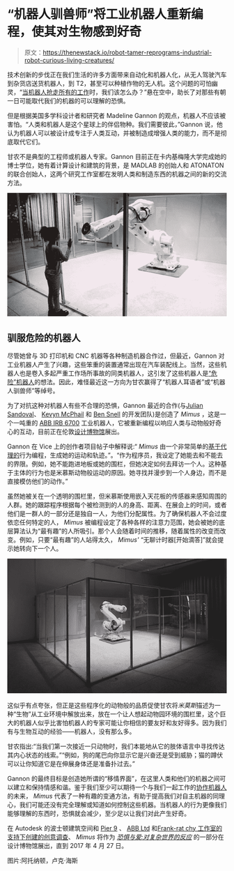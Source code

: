 # “机器人驯兽师”将工业机器人重新编程，使其对生物感到好奇

> 原文：<https://thenewstack.io/robot-tamer-reprograms-industrial-robot-curious-living-creatures/>

技术创新的步伐正在我们生活的许多方面带来自动化和机器人化，从无人驾驶汽车到杂货店送货机器人，到 T2，甚至可以种植作物的无人机。这个问题的可怕幽灵，“[当机器人抢走所有的工作](https://thenewstack.io/will-happen-robots-take-jobs/)时，我们该怎么办？”悬在空中，助长了对那些有朝一日可能取代我们的机器的可以理解的恐惧。

但是根据美国多学科设计者和研究者 Madeline Gannon 的观点，机器人不应该被害怕。“人类和机器人是这个星球上的伴侣物种。我们需要彼此，”Gannon 说，他认为机器人可以被设计成专注于人类互动，并被制造成增强人类的能力，而不是彻底取代它们。

甘农不是典型的工程师或机器人专家。Gannon 目前正在卡内基梅隆大学完成她的博士学位，她有着计算设计和建筑的背景，是 MADLAB 的创始人和 ATONATON 的联合创始人，这两个研究工作室都在发明人类和制造东西的机器之间的新的交流方法。

![](img/26bcc50401e8beb6ca57e6d458c3ebc8.png)

## 驯服危险的机器人

尽管她曾与 3D 打印机和 CNC 机器等各种制造机器合作过，但最近，Gannon 对工业机器人产生了兴趣，这些笨重的装置通常出现在汽车装配线上。当然，这些机器人也是卷入多起严重工作场所事故的同类机器人，这引发了这些机器人是[“危险”机器人](http://blog.robotiq.com/is-my-robotic-co-worker-dangerous-why-robots-kill-people)的想法。因此，难怪最近这一方向为甘农赢得了“机器人耳语者”或“机器人驯兽师”等绰号。

为了对抗这种对机器人有些不合理的恐惧，Gannon 最近的合作(与[Julian Sandoval](https://www.linkedin.com/in/sandovaljulian/)、 [Kevyn McPhail](http://www.kevynmc.com/) 和 [Ben Snell](http://www.ben-snell.com/) 的开发团队)是创造了 *Mimus* ，这是一个一吨重的 [ABB IRB 6700](http://new.abb.com/products/robotics/industrial-robots/irb-6700) 工业机器人，它被重新编程以响应人类与动物般好奇心的互动，目前正在伦敦[设计博物馆](http://designmuseum.org/)展出。

Gannon 在 Vice 上的创作者项目帖子中解释说:“ *Mimus* 由一个非常简单的[基于代理的](https://en.wikipedia.org/wiki/Agent-based_model)行为编程，生成她的运动和轨迹。”。“作为程序员，我设定了她能去和不能去的界限。例如，她不能跑进地板或她的围栏，但她决定如何去拜访一个人。这种基于主体的行为也是米慕斯动物般运动的原因。她寻找并漫步到一个人身边，而不是直接模仿他们的动作。”

虽然她被关在一个透明的围栏里，但米慕斯使用嵌入天花板的传感器来感知周围的人群。她的跟踪程序根据每个被检测到的人的身高、距离、在展会上的时间，或者他们是一群人的一部分还是独自一人，为他们分配属性。为了确保机器人不会过度依恋任何特定的人， *Mimus* 被编程设定了各种各样的注意力范围，她会被她的底层算法认为“最有趣”的人所吸引。那个人会随着时间的推移，随着属性的改变而改变。例如，只要“最有趣”的人站得太久， *Mimus'* “无聊计时器[开始滴答]”就会提示她转向下一个人。

![](img/727a1603ed812673c2986656cdda743a.png)

这似乎有点夸张，但正是这些程序化的动物般的品质促使甘农将*米莫斯*描述为一种“生物”从工业环境中解放出来，放在一个让人想起动物园环境的围栏里，这个巨大的机器人似乎比害怕机器人的专家可能让你相信的要友好和友好得多。因为我们有与生物互动的经验——机器人，没有那么多。

甘农指出:“当我们第一次接近一只动物时，我们本能地从它的肢体语言中寻找传达其内心状态的线索。”“例如，狗的尾巴向你显示它是兴奋还是受到威胁；猫的蹲伏可以让你知道它是在伸展身体还是准备扑过去。”

Gannon 的最终目标是创造她所谓的“移情界面”，在这里人类和他们的机器之间可以建立和保持情感和谐。鉴于我们至少可以期待一个与我们一起工作的[协作机器人](https://thenewstack.io/collaborative-robots-will-help-human-workers-not-replace/)的未来， *Mimus* 代表了一种有趣的变通方法，有助于提高我们对自主机器的同理心，我们可能还没有完全理解或知道如何控制这些机器。当机器人的行为更像我们能够理解的东西时，恐惧就会减少，至少足以让我们对此产生好奇。

在 Autodesk 的波士顿建筑空间和 [Pier 9](http://autodesk.com/pier9) 、 [ABB Ltd](http://new.abb.com/products/robotics) 和[Frank-rat chy 工作室的支持下创建的创意调查](http://studioforcreativeinquiry.org/)、 *Mimus* 将作为 *[恐惧与爱:对复杂世界的反应](https://designmuseum.org/exhibitions/fear-and-love)* 的一部分在设计博物馆展出，直到 2017 年 4 月 27 日。

图片:阿托纳顿，卢克·海斯

<svg xmlns:xlink="http://www.w3.org/1999/xlink" viewBox="0 0 68 31" version="1.1"><title>Group</title> <desc>Created with Sketch.</desc></svg>